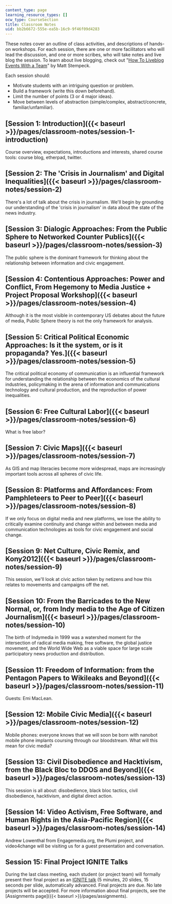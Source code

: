 ```yaml
---
content_type: page
learning_resource_types: []
ocw_type: CourseSection
title: Classroom Notes
uid: bb2b6672-555e-ea5b-16c9-9f46f09d4283
---
```


These notes cover an outline of class activities, and descriptions of hands-on workshops. For each session, there are one or more facilitators who will lead the discussion, and one or more scribes, who will take notes and live blog the session. To learn about live blogging, check out "[How To Liveblog Events With a Team](http://mediashift.org/2012/08/how-to-live-blog-as-a-team241/)" by Matt Stempeck.

Each session should:

*   Motivate students with an intriguing question or problem.
*   Build a framework (write this down beforehand).
*   Limit the number of points (3 or 4 major ideas).
*   Move between levels of abstraction (simple/complex, abstract/concrete, familiar/unfamiliar).

[Session 1: Introduction]({{< baseurl >}}/pages/classroom-notes/session-1-introduction)
---------------------------------------------------------------------------------------

Course overview, expectations, introductions and interests, shared course tools: course blog, etherpad, twitter.

[Session 2: The 'Crisis in Journalism' and Digital Inequalities]({{< baseurl >}}/pages/classroom-notes/session-2)
-----------------------------------------------------------------------------------------------------------------

There's a lot of talk about the crisis in journalism. We'll begin by grounding our understanding of the 'crisis in journalism' in data about the state of the news industry.

[Session 3: Dialogic Approaches: From the Public Sphere to Networked Counter Publics]({{< baseurl >}}/pages/classroom-notes/session-3)
--------------------------------------------------------------------------------------------------------------------------------------

The public sphere is the dominant framework for thinking about the relationship between information and civic engagement.

[Session 4: Contentious Approaches: Power and Conflict, From Hegemony to Media Justice + Project Proposal Workshop]({{< baseurl >}}/pages/classroom-notes/session-4)
--------------------------------------------------------------------------------------------------------------------------------------------------------------------

Although it is the most visible in contemporary US debates about the future of media, Public Sphere theory is not the only framework for analysis.

[Session 5: Critical Political Economic Approaches: Is it the system, or is it propaganda? Yes.]({{< baseurl >}}/pages/classroom-notes/session-5)
-------------------------------------------------------------------------------------------------------------------------------------------------

The critical political economy of communication is an influential framework for understanding the relationship between the economics of the cultural industries, policymaking in the arena of information and communications technology and cultural production, and the reproduction of power inequalities.

[Session 6: Free Cultural Labor]({{< baseurl >}}/pages/classroom-notes/session-6)
---------------------------------------------------------------------------------

What is free labor?

[Session 7: Civic Maps]({{< baseurl >}}/pages/classroom-notes/session-7)
------------------------------------------------------------------------

As GIS and map literacies become more widespread, maps are increasingly important tools across all spheres of civic life.

[Session 8: Platforms and Affordances: From Pamphleteers to Peer to Peer]({{< baseurl >}}/pages/classroom-notes/session-8)
--------------------------------------------------------------------------------------------------------------------------

If we only focus on digital media and new platforms, we lose the ability to critically examine continuity and change within and between media and communication technologies as tools for civic engagement and social change.

[Session 9: Net Culture, Civic Remix, and Kony2012]({{< baseurl >}}/pages/classroom-notes/session-9)
----------------------------------------------------------------------------------------------------

This session, we'll look at civic action taken by netizens and how this relates to movements and campaigns off the net.

[Session 10: From the Barricades to the New Normal, or, from Indy media to the Age of Citizen Journalism]({{< baseurl >}}/pages/classroom-notes/session-10)
-----------------------------------------------------------------------------------------------------------------------------------------------------------

The birth of Indymedia in 1999 was a watershed moment for the intersection of radical media making, free software, the global justice movement, and the World Wide Web as a viable space for large scale participatory news production and distribution.

[Session 11: Freedom of Information: from the Pentagon Papers to Wikileaks and Beyond]({{< baseurl >}}/pages/classroom-notes/session-11)
----------------------------------------------------------------------------------------------------------------------------------------

Guests: Emi MacLean.

[Session 12: Mobile Civic Media]({{< baseurl >}}/pages/classroom-notes/session-12)
----------------------------------------------------------------------------------

Mobile phones: everyone knows that we will soon be born with nanobot mobile phone implants coursing through our bloodstream. What will this mean for civic media?

[Session 13: Civil Disobedience and Hacktivism, from the Black Bloc to DDOS and Beyond]({{< baseurl >}}/pages/classroom-notes/session-13)
-----------------------------------------------------------------------------------------------------------------------------------------

This session is all about: disobedience, black bloc tactics, civil disobedience, hacktivism, and digital direct action.

[Session 14: Video Activism, Free Software, and Human Rights in the Asia-Pacific Region]({{< baseurl >}}/pages/classroom-notes/session-14)
------------------------------------------------------------------------------------------------------------------------------------------

Andrew Lowenthal from Engagemedia.org, the Plumi project, and video4change will be visiting us for a guest presentation and conversation.

Session 15: Final Project IGNITE Talks
--------------------------------------

During the last class meeting, each student (or project team) will formally present their final project as an [IGNITE talk](http://en.wikipedia.org/wiki/Ignite_(event)) (5 minutes, 20 slides, 15 seconds per slide, automatically advanced. Final projects are due. No late projects will be accepted. For more information about final projects, see the [Assignments page]({{< baseurl >}}/pages/assignments).